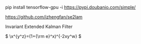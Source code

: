 <script type="text/javascript" src="http://cdn.mathjax.org/mathjax/latest/MathJax.js?
config=default"> </script>
pip install tensorflow-gpu -i https://pypi.doubanio.com/simple/

https://github.com/izhengfan/se2lam

Invariant Extended Kalman Filter

$ \x^{y^z}=(1+{\rm e}^x)^{-2xy^w} $
